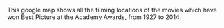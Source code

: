 This google map shows all the filming locations of the movies which have won Best Picture at the Academy Awards, from 
1927 to 2014. 

